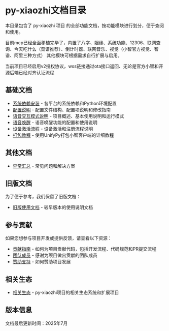 # py-xiaozhi文档目录

本目录包含了 py-xiaozhi 项目 的全部功能文档，按功能模块进行划分，便于查阅和使用。

目前mcp已经全面移植完毕了，内置了八字、姻缘、系统功能、12306、联网查询、今天吃什么（菜谱推荐）、倒计时器、联网音乐、视觉（小智官方视觉、智谱、阿里三种方式）
其他模块可根据需求自行扩展与启用。

当前项目已经启用v2授权协议，wss链接通过ota接口返回、无论是官方小智和开源后端已经对齐认证流程

## 基础文档

- [系统依赖安装](系统依赖安装) - 各平台的系统依赖和Python环境配置
- [配置说明](配置说明.md) - 配置文件结构、配置项说明和修改指南
- [语音交互模式说明](语音交互模式说明) - 项目概述、基本使用说明和运行模式
- [语音唤醒](语音唤醒.md) - 语音唤醒功能的配置和使用说明
- [设备激活流程](设备激活流程) - 设备激活和注册流程说明
- [打包教程](打包教程.md) - 使用UnifyPy打包小智客户端的详细教程

## 其他文档

- [异常汇总](异常汇总.md) - 常见问题和解决方案

## 旧版文档

为了便于参考，我们保留了旧版文档：

- [旧版使用文档](old_docs/使用文档.md) - 较早版本的使用说明文档

## 参与贡献

如果您想参与项目开发或提供反馈，请查看以下资源：

- [贡献指南](/contributing) - 如何为项目贡献代码，包括开发流程、代码规范和PR提交流程
- [团队成员](/about/team) - 感谢为项目做出贡献的团队成员
- [赞助支持](/sponsors/) - 如何赞助项目发展

## 相关生态

- [相关生态](/ecosystem/) - py-xiaozhi项目的相关生态系统和扩展项目

## 版本信息

文档最后更新时间：2025年7月
